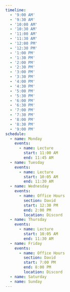 ```yaml
---
timeline:
  - '9:00 AM'
  - '9:30 AM'
  - '10:00 AM'
  - '10:30 AM'
  - '11:00 AM'
  - '11:30 AM'
  - '12:00 PM'
  - '12:30 PM'
  - '1:00 PM'
  - '1:30 PM'
  - '2:00 PM'
  - '2:30 PM'
  - '3:00 PM'
  - '3:30 PM'
  - '4:00 PM'
  - '4:30 PM'
  - '5:00 PM'
  - '5:30 PM'
  - '6:00 PM'
  - '6:30 PM'
  - '7:00 PM'
  - '7:30 PM'
  - '8:00 PM'
  - '8:30 PM'
  - '9:00 PM'
schedule:
  - name: Monday
    events:
      - name: Lecture
        start: 11:00 AM
        end: 11:45 AM
  - name: Tuesday
    events:
      - name: Lecture 
        start: 10:05 AM
        end: 11:30 AM
  - name: Wednesday
    events:
      - name: Office Hours
        section: David
        start: 12:30 PM
        end: 2:00 PM
        location: Discord
  - name: Thursday
    events:
      - name: Lecture 
        start: 10:05 AM
        end: 11:30 AM
  - name: Friday
    events:
      - name: Office Hours
        section: David
        start: 7:00 PM
        end: 8:00 PM
        location: Discord
  - name: Saturday
  - name: Sunday
---
```

